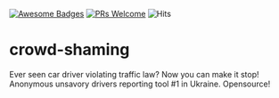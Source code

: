 [![Awesome Badges](https://img.shields.io/badge/badges-awesome-violet.svg)](https://github.com/Naereen/badges)
[![PRs Welcome](https://img.shields.io/badge/PRs-welcome-goldenrod.svg?style=shield)](http://makeapullrequest.com)  <img src="https://hitcounter.pythonanywhere.com/count/tag.svg?url=https%3A%2F%2Fgithub.com%2Fmykelangelo%2Fcrowd-shaming" alt="Hits">

# crowd-shaming
Ever seen car driver violating traffic law? Now you can make it stop! Anonymous unsavory drivers reporting tool #1 in Ukraine. Opensource!
